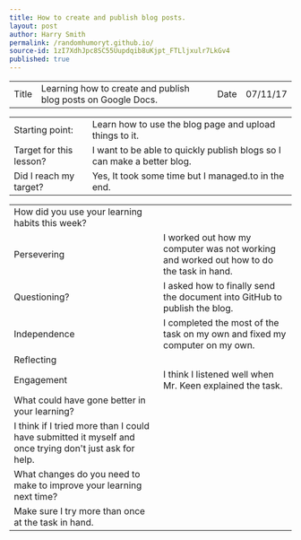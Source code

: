 ```yaml
---
title: How to create and publish blog posts.
layout: post
author: Harry Smith
permalink: /randomhumoryt.github.io/
source-id: 1zI7XdhJpc8SC55Uupdqib8uKjpt_FTLljxulr7LkGv4
published: true
---
```

<table>
  <tr>
    <td>Title</td>
    <td>Learning how to create and publish blog posts on Google Docs.</td>
    <td>Date</td>
    <td>07/11/17</td>
  </tr>
</table>


<table>
  <tr>
    <td>Starting point:</td>
    <td>Learn how to use the blog page and upload  things to it.</td>
  </tr>
  <tr>
    <td>Target for this lesson?</td>
    <td>I want to be able to quickly publish blogs so I can make a better blog.</td>
  </tr>
  <tr>
    <td>Did I reach my target? </td>
    <td>Yes, It took some time but I managed.to in the end.</td>
  </tr>
</table>


<table>
  <tr>
    <td>How did you use your learning habits this week?</td>
    <td></td>
  </tr>
  <tr>
    <td>Persevering</td>
    <td>I worked out how my computer was not working and worked out how to do the task in hand.</td>
  </tr>
  <tr>
    <td>Questioning?</td>
    <td>I asked how to finally send the document into GitHub to publish the blog.</td>
  </tr>
  <tr>
    <td>Independence</td>
    <td>I completed the most of the task on my own and fixed my computer on my own.</td>
  </tr>
  <tr>
    <td>Reflecting</td>
    <td></td>
  </tr>
  <tr>
    <td>Engagement</td>
    <td>I think I listened well when Mr. Keen explained the task.</td>
  </tr>
  <tr>
    <td>What could have gone better in your learning?</td>
    <td></td>
  </tr>
  <tr>
    <td>I think if I tried more than I could have submitted it myself and once trying don't just ask for help. </td>
    <td></td>
  </tr>
  <tr>
    <td>What changes do you need to make to improve your learning next time?</td>
    <td></td>
  </tr>
  <tr>
    <td>Make sure I try more than once at the task in hand.</td>
    <td></td>
  </tr>
</table>


